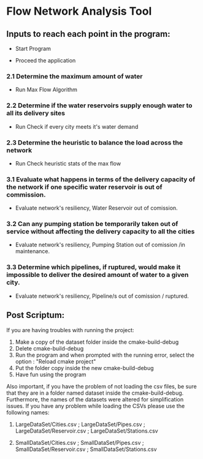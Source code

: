 # Flow Network Analysis Tool

## Inputs to reach each point in the program:

- Start Program

- Proceed the application

### 2.1 Determine the maximum amount of water

- Run Max Flow Algorithm

### 2.2 Determine if the water reservoirs supply enough water to all its delivery sites

- Run Check if every city meets it's water demand

### 2.3 Determine the heuristic to balance the load across the network

- Run Check heuristic stats of the max flow

### 3.1 Evaluate what happens in terms of the delivery capacity of the network if one specific water reservoir is out of commission.
- Evaluate network's resiliency, Water Reservoir out of comission.

### 3.2 Can any pumping station be temporarily taken out of service without affecting the delivery capacity to all the cities
- Evaluate network's resiliency, Pumping Station out of comission /in maintenance.

### 3.3 Determine which pipelines, if ruptured, would make it impossible to deliver the desired amount of water to a given city.
- Evaluate network's resiliency, Pipeline/s out of comission / ruptured.

## Post Scriptum:
If you are having troubles with running the project:
1. Make a copy of the dataset folder inside the cmake-build-debug
2. Delete cmake-build-debug
3. Run the program and when prompted with the running error, select the option : "Reload cmake project"
4. Put the folder copy inside the new cmake-build-debug
5. Have fun using the program

Also important, if you have the problem of not loading the csv files, be sure that they are in a folder named dataset inside the cmake-build-debug. Furthermore, the names of the datasets were altered
for simplification issues. If you have any problem while loading the CSVs please use the following names:
1. LargeDataSet/Cities.csv
   ; LargeDataSet/Pipes.csv
   ; LargeDataSet/Reservoir.csv
   ; LargeDataSet/Stations.csv

2. SmallDataSet/Cities.csv
   ; SmallDataSet/Pipes.csv
   ; SmallDataSet/Reservoir.csv
   ; SmallDataSet/Stations.csv
